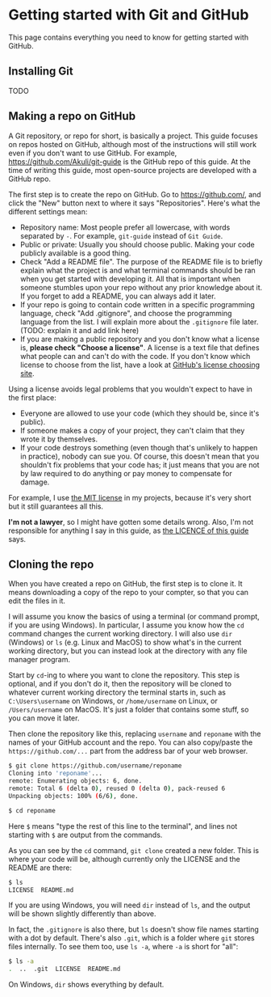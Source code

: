 # Getting started with Git and GitHub

This page contains everything you need to know for getting started with GitHub.


## Installing Git

TODO


## Making a repo on GitHub

A Git repository, or repo for short, is basically a project.
This guide focuses on repos hosted on GitHub,
although most of the instructions will still work even if you don't want to use GitHub.
For example, https://github.com/Akuli/git-guide is the GitHub repo of this guide.
At the time of writing this guide, most open-source projects are developed with a GitHub repo.

The first step is to create the repo on GitHub.
Go to https://github.com/, and click the "New" button next to where it says "Repositories".
Here's what the different settings mean:
- Repository name: Most people prefer all lowercase, with words separated by `-`.
    For example, `git-guide` instead of `Git Guide`.
- Public or private: Usually you should choose public. Making your code publicly available is a good thing.
- Check "Add a README file".
    The purpose of the README file is to briefly explain what the project is
    and what terminal commands should be ran when you get started with developing it.
    All that is important when someone stumbles upon your repo without any prior knowledge about it.
    If you forget to add a README, you can always add it later.
- If your repo is going to contain code written in a specific programming language, check "Add .gitignore",
    and choose the programming language from the list.
    I will explain more about the `.gitignore` file later.
    (TODO: explain it and add link here)
- If you are making a public repository and you don't know what a license is, **please check "Choose a license"**.
    A license is a text file that defines what people can and can't do with the code.
    If you don't know which license to choose from the list,
    have a look at [GitHub's license choosing site](https://choosealicense.com/).

Using a license avoids legal problems that you wouldn't expect to have in the first place:
- Everyone are allowed to use your code (which they should be, since it's public).
- If someone makes a copy of your project, they can't claim that they wrote it by themselves.
- If your code destroys something (even though that's unlikely to happen in practice), nobody can sue you.
    Of course, this doesn't mean that you shouldn't fix problems that your code has;
    it just means that you are not by law required to do anything or pay money to compensate for damage.

For example, I use [the MIT license](https://opensource.org/licenses/MIT) in my projects,
because it's very short but it still guarantees all this.

**I'm not a lawyer**, so I might have gotten some details wrong.
Also, I'm not responsible for anything I say in this guide, as [the LICENCE of this guide](LICENSE) says.


## Cloning the repo

When you have created a repo on GitHub, the first step is to clone it.
It means downloading a copy of the repo to your compter, so that you can edit the files in it.

I will assume you know the basics of using a terminal (or command prompt, if you are using Windows).
In particular, I assume you know how the `cd` command changes the current working directory.
I will also use `dir` (Windows) or `ls` (e.g. Linux and MacOS) to show what's in the current working directory,
but you can instead look at the directory with any file manager program.

Start by `cd`-ing to where you want to clone the repository.
This step is optional, and if you don't do it,
then the repository will be cloned to whatever current working directory the terminal starts in,
such as `C:\Users\username` on Windows, or `/home/username` on Linux, or `/Users/username` on MacOS.
It's just a folder that contains some stuff, so you can move it later.

Then clone the repository like this, replacing `username` and `reponame` with the names of your GitHub account and the repo.
You can also copy/paste the `https://github.com/...` part from the address bar of your web browser.

```sh
$ git clone https://github.com/username/reponame
Cloning into 'reponame'...
remote: Enumerating objects: 6, done.
remote: Total 6 (delta 0), reused 0 (delta 0), pack-reused 6
Unpacking objects: 100% (6/6), done.

$ cd reponame
```

Here `$` means "type the rest of this line to the terminal",
and lines not starting with `$` are output from the commands.

As you can see by the `cd` command, `git clone` created a new folder.
This is where your code will be, although currently only the LICENSE and the README are there:

```sh
$ ls
LICENSE  README.md
```

If you are using Windows, you will need `dir` instead of `ls`,
and the output will be shown slightly differently than above.

In fact, the `.gitignore` is also there, but `ls` doesn't show file names starting with a dot by default.
There's also `.git`, which is a folder where `git` stores files internally.
To see them too, use `ls -a`, where `-a` is short for "all":

```sh
$ ls -a
.  ..  .git  LICENSE  README.md
```

On Windows, `dir` shows everything by default.
